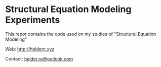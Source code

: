 # Structural Equation Modeling Experiments


This repor contains the code used on my studies of "Structural Equation Modeling"

Web: http://helderc.xyz

Contact: helder.ro@outlook.com

